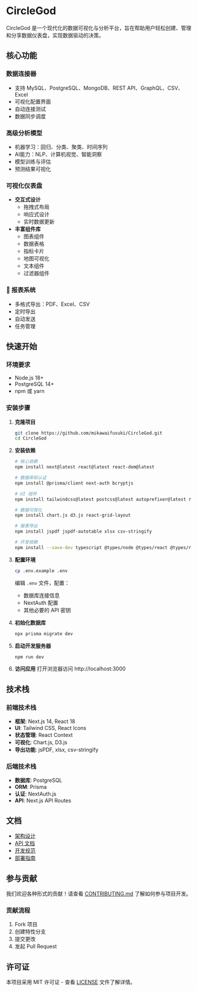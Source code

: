 # CircleGod

CircleGod 是一个现代化的数据可视化与分析平台，旨在帮助用户轻松创建、管理和分享数据仪表盘，实现数据驱动的决策。

##  核心功能

###  数据连接器
- 支持 MySQL、PostgreSQL、MongoDB、REST API、GraphQL、CSV、Excel
- 可视化配置界面
- 自动连接测试
- 数据同步调度

###  高级分析模型
- 机器学习：回归、分类、聚类、时间序列
- AI能力：NLP、计算机视觉、智能洞察
- 模型训练与评估
- 预测结果可视化

###  可视化仪表盘
- **交互式设计**
  - 拖拽式布局
  - 响应式设计
  - 实时数据更新
- **丰富组件库**
  - 图表组件
  - 数据表格
  - 指标卡片
  - 地图可视化
  - 文本组件
  - 过滤器组件

### 📑 报表系统
- 多格式导出：PDF、Excel、CSV
- 定时导出
- 自动发送
- 任务管理

##  快速开始

### 环境要求
- Node.js 18+
- PostgreSQL 14+
- npm 或 yarn

### 安装步骤

1. **克隆项目**
   ```bash
   git clone https://github.com/mikawaifusuki/CircleGod.git
   cd CircleGod
   ```

2. **安装依赖**
   ```bash
   # 核心依赖
   npm install next@latest react@latest react-dom@latest
   
   # 数据库和认证
   npm install @prisma/client next-auth bcryptjs
   
   # UI 组件
   npm install tailwindcss@latest postcss@latest autoprefixer@latest react-icons
   
   # 数据可视化
   npm install chart.js d3.js react-grid-layout
   
   # 报表导出
   npm install jspdf jspdf-autotable xlsx csv-stringify
   
   # 开发依赖
   npm install --save-dev typescript @types/node @types/react @types/react-dom prisma
   ```

3. **配置环境**
   ```bash
   cp .env.example .env
   ```
   编辑 `.env` 文件，配置：
   - 数据库连接信息
   - NextAuth 配置
   - 其他必要的 API 密钥

4. **初始化数据库**
   ```bash
   npx prisma migrate dev
   ```

5. **启动开发服务器**
   ```bash
   npm run dev
   ```

6. **访问应用**
   打开浏览器访问 http://localhost:3000

##  技术栈

### 前端技术栈
- **框架**: Next.js 14, React 18
- **UI**: Tailwind CSS, React Icons
- **状态管理**: React Context
- **可视化**: Chart.js, D3.js
- **导出功能**: jsPDF, xlsx, csv-stringify

### 后端技术栈
- **数据库**: PostgreSQL
- **ORM**: Prisma
- **认证**: NextAuth.js
- **API**: Next.js API Routes

##  文档

- [架构设计](./docs/architecture.md)
- [API 文档](./docs/api.md)
- [开发规范](./docs/development.md)
- [部署指南](./docs/deployment.md)

##  参与贡献

我们欢迎各种形式的贡献！请查看 [CONTRIBUTING.md](./CONTRIBUTING.md) 了解如何参与项目开发。

### 贡献流程
1. Fork 项目
2. 创建特性分支
3. 提交更改
4. 发起 Pull Request

##  许可证

本项目采用 MIT 许可证 - 查看 [LICENSE](./LICENSE) 文件了解详情。
